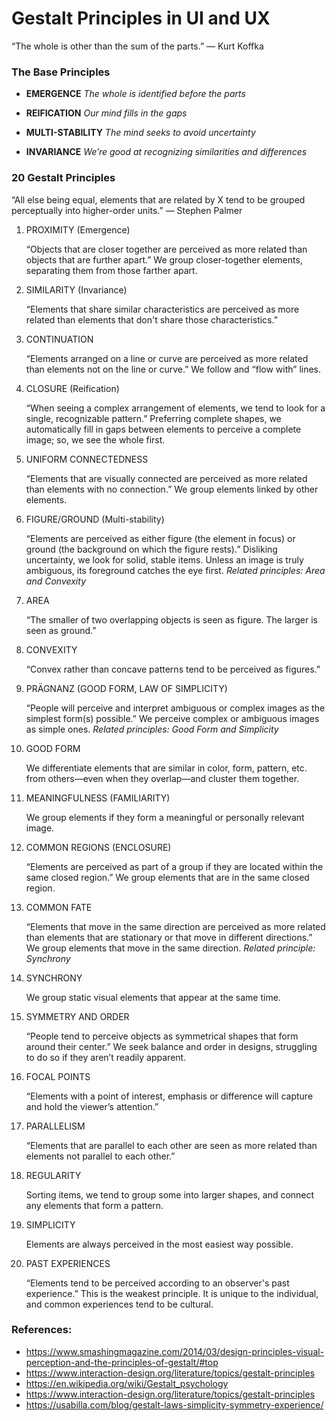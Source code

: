 # Gestalt Principles in UI and UX

“The whole is other than the sum of the parts.” — Kurt Koffka

### The Base Principles

* **EMERGENCE**         _The whole is identified before the parts_

* **REIFICATION**       _Our mind fills in the gaps_

* **MULTI-STABILITY**   _The mind seeks to avoid uncertainty_

* **INVARIANCE**        _We’re good at recognizing similarities and differences_

### 20 Gestalt Principles

“All else being equal, elements that are related by X tend to be grouped perceptually into higher-order units.” — Stephen Palmer

1. PROXIMITY (Emergence)

    “Objects that are closer together are perceived as more related than objects that are further apart.”
    We group closer-together elements, separating them from those farther apart.

2. SIMILARITY (Invariance)

    “Elements that share similar characteristics are perceived as more related than elements that don't share those characteristics.”

3. CONTINUATION

    “Elements arranged on a line or curve are perceived as more related than elements not on the line or curve.”
    We follow and “flow with” lines.

4. CLOSURE (Reification)

    “When seeing a complex arrangement of elements, we tend to look for a single, recognizable pattern.”
    Preferring complete shapes, we automatically fill in gaps between elements to perceive a complete image; so, we see the whole first.

5. UNIFORM CONNECTEDNESS

    “Elements that are visually connected are perceived as more related than elements with no connection.”
    We group elements linked by other elements.

6. FIGURE/GROUND (Multi-stability)

    “Elements are perceived as either figure (the element in focus) or ground (the background on which the figure rests).” 
    Disliking uncertainty, we look for solid, stable items. Unless an image is truly ambiguous, its foreground catches the eye first.
	_Related principles: Area and Convexity_

7. AREA

    “The smaller of two overlapping objects is seen as figure. The larger is seen as ground.”

8. CONVEXITY

    “Convex rather than concave patterns tend to be perceived as figures.”

9. PRÄGNANZ (GOOD FORM, LAW OF SIMPLICITY)

    “People will perceive and interpret ambiguous or complex images as the simplest form(s) possible.”
    We perceive complex or ambiguous images as simple ones.
	_Related principles: Good Form and Simplicity_

10. GOOD FORM
    
    We differentiate elements that are similar in color, form, pattern, etc. from others—even when they overlap—and cluster them together.

11. MEANINGFULNESS (FAMILIARITY)

    We group elements if they form a meaningful or personally relevant image.

12. COMMON REGIONS (ENCLOSURE)

    “Elements are perceived as part of a group if they are located within the same closed region.”
    We group elements that are in the same closed region.

13. COMMON FATE

    “Elements that move in the same direction are perceived as more related than elements that are stationary or that move in different directions.”
    We group elements that move in the same direction.
    _Related principle: Synchrony_

14. SYNCHRONY

    We group static visual elements that appear at the same time.

15. SYMMETRY AND ORDER

    “People tend to perceive objects as symmetrical shapes that form around their center.”
    We seek balance and order in designs, struggling to do so if they aren’t readily apparent.

16. FOCAL POINTS

    “Elements with a point of interest, emphasis or difference will capture and hold the viewer’s attention.”

17. PARALLELISM

    “Elements that are parallel to each other are seen as more related than elements not parallel to each other.”

18. REGULARITY

    Sorting items, we tend to group some into larger shapes, and connect any elements that form a pattern.

19. SIMPLICITY

    Elements are always perceived in the most easiest way possible. 

20. PAST EXPERIENCES

    “Elements tend to be perceived according to an observer's past experience.”
    This is the weakest principle. It is unique to the individual, and common experiences tend to be cultural.


### References:

- https://www.smashingmagazine.com/2014/03/design-principles-visual-perception-and-the-principles-of-gestalt/#top
- https://www.interaction-design.org/literature/topics/gestalt-principles
- https://en.wikipedia.org/wiki/Gestalt_psychology
- https://www.interaction-design.org/literature/topics/gestalt-principles
- https://usabilla.com/blog/gestalt-laws-simplicity-symmetry-experience/
